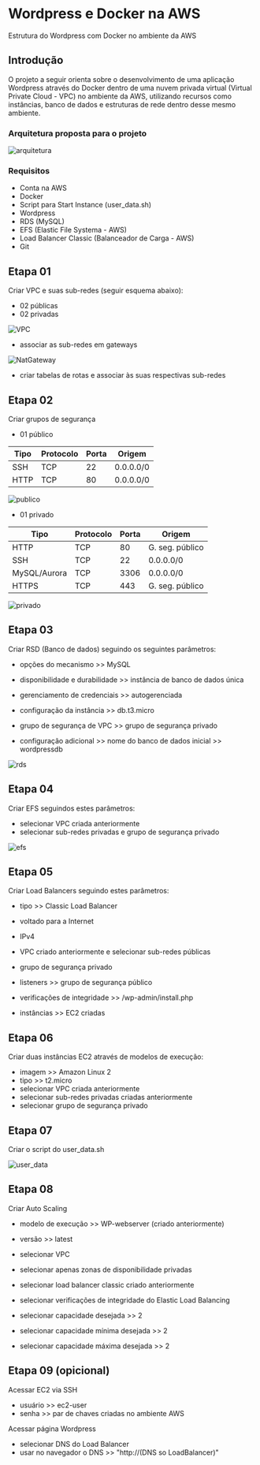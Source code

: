 # Wordpress e Docker na AWS

Estrutura do Wordpress com Docker no ambiente da AWS

## Introdução
O projeto a seguir orienta sobre o desenvolvimento de uma aplicação Wordpress através do Docker dentro de uma nuvem privada virtual (Virtual Private Cloud - VPC) no ambiente da AWS, utilizando recursos como instâncias, banco de dados e estruturas de rede dentro desse mesmo ambiente.

### Arquitetura proposta para o projeto

<img src="/img/arq.png" alt="arquitetura">

### Requisitos

- Conta na AWS
- Docker
- Script para Start Instance (user_data.sh)
- Wordpress
- RDS (MySQL)
- EFS (Elastic File Systema - AWS)
- Load Balancer Classic (Balanceador de Carga - AWS)
- Git

## Etapa 01

Criar VPC e suas sub-redes (seguir esquema abaixo):
- 02 públicas
- 02 privadas

<img src="/img/imagem (3).png" alt="VPC">

- associar as sub-redes em gateways

<img src="/img/nat.png" alt="NatGateway">

- criar tabelas de rotas e associar às suas respectivas sub-redes

## Etapa 02

Criar grupos de segurança

- 01 público

| Tipo | Protocolo | Porta | Origem |
|------|-----------|-------|-------- |
| SSH | TCP | 22 | 0.0.0.0/0 |
| HTTP | TCP | 80 | 0.0.0.0/0 |

<img src="/img/imagem (5).png" alt="publico">

- 01 privado

| Tipo | Protocolo | Porta | Origem |
|------|-----------|-------|-------- |
| HTTP | TCP | 80 | G. seg. público |
| SSH | TCP | 22 | 0.0.0.0/0 |
| MySQL/Aurora | TCP | 3306 | 0.0.0.0/0 |
| HTTPS | TCP | 443 | G. seg. público |

<img src="/img/imagem (4).png" alt="privado">

## Etapa 03

Criar RSD (Banco de dados) seguindo os seguintes parâmetros:

- opções do mecanismo >> MySQL

- disponibilidade e durabilidade >> instância de banco de dados única

- gerenciamento de credenciais >> autogerenciada

- configuração da instância >> db.t3.micro

- grupo de segurança de VPC >> grupo de segurança privado

- configuração adicional >> nome do banco de dados inicial >> wordpressdb

<img src="/img/rds.png" alt="rds">

## Etapa 04

Criar EFS seguindos estes parâmetros:

- selecionar VPC criada anteriormente
- selecionar sub-redes privadas e grupo de segurança privado

<img src="/img/efs.png" alt="efs">

## Etapa 05

Criar Load Balancers seguindo estes parâmetros:

- tipo >> Classic Load Balancer

- voltado para a Internet

- IPv4

- VPC criado anteriormente e selecionar sub-redes públicas

- grupo de segurança privado

- listeners >> grupo de segurança público

- verificações de integridade >> /wp-admin/install.php

- instâncias >> EC2 criadas

## Etapa 06

Criar duas instâncias EC2 através de modelos de execução:

- imagem >> Amazon Linux 2
- tipo >> t2.micro
- selecionar VPC criada anteriormente
- selecionar sub-redes privadas criadas anteriormente
- selecionar grupo de segurança privado

## Etapa 07

Criar o script do user_data.sh

<img src="/img/imagem.png" alt="user_data">

## Etapa 08

Criar Auto Scaling
- modelo de execução >> WP-webserver (criado anteriormente)

- versão >> latest

- selecionar VPC

- selecionar apenas zonas de disponibilidade privadas

- selecionar load balancer classic criado anteriormente

- selecionar verificações de integridade do Elastic Load Balancing

- selecionar capacidade desejada >> 2

- selecionar capacidade mínima desejada >> 2

- selecionar capacidade máxima desejada >> 2

## Etapa 09 (opicional)

Acessar EC2 via SSH

- usuário >> ec2-user
- senha >> par de chaves criadas no ambiente AWS

Acessar página Wordpress

- selecionar DNS do Load Balancer
- usar no navegador o DNS >> "http://(DNS so LoadBalancer)"
